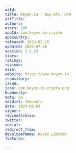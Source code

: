 ```yaml
---
wsId: 
title: Keyex.io - Buy BTC, ETH
altTitle: 
authors: 
users: 100
appId: com.keyex.io.crypto
appCountry: 
released: 2023-02-15
updated: 2024-07-26
version: 1.1.23
stars: 
ratings: 
reviews: 
size: 
website: https://www.keyex.io
repository: 
issue: 
icon: com.keyex.io.crypto.png
bugbounty: 
meta: ok
verdict: fewusers
date: 2023-06-03
signer: 
reviewArchive: 
twitter: 
social: 
redirect_from: 
developerName: Keyex Limited
features: 

---
```


